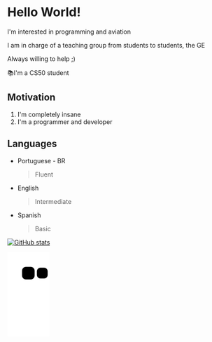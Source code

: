 # Hello World!

I'm interested in programming and aviation

I am in charge of a teaching group from students to students, the GE

Always willing to help ;)

📚I'm a CS50 student

## Motivation
1. I'm completely insane
2. I'm a programmer and developer

## Languages
- Portuguese - BR
  >Fluent
- English
  >Intermediate
- Spanish
  >Basic
 
[![ GitHub stats](https://github-readme-stats.vercel.app/api?username=LucasHT22&count_private=true&show_icons=true&theme=tokyonight&include_all_commits=true)](https://github.com/LucasHT22)  

![Snake animation](https://github.com/LucasHT22/LucasHT22/blob/output/github-contribution-grid-snake.svg)


